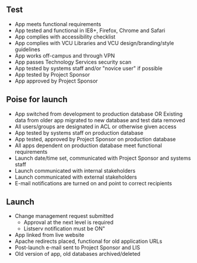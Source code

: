 Test
---
+ App meets functional requirements
+ App tested and functional in IE8+, Firefox, Chrome and Safari
+ App complies with accessibility checklist
+ App complies with VCU Libraries and VCU design/branding/style guidelines
+ App works off-campus and through VPN
+ App passes Technology Services security scan
+ App tested by systems staff and/or "novice user" if possible
+ App tested by Project Sponsor
+ App approved by Project Sponsor

Poise for launch
---
+ App switched from development to production database OR Existing data from older app migrated to new database and test data removed
+ All users/groups are designated in ACL or otherwise given access
+ App tested by systems staff on production database
+ App tested, approved by Project Sponsor on production database
+ All apps dependent on production database meet functional requirements
+ Launch date/time set, communicated with Project Sponsor and systems staff
+ Launch communicated with internal stakeholders
+ Launch communicated with external stakeholders
+ E-mail notifications are turned on and point to correct recipients

Launch
---
+ Change management request submitted
    * Approval at the next level is required
    * Listserv notification must be ON"
+ App linked from live website
+ Apache redirects placed, functional for old application URLs
+ Post-launch e-mail sent to Project Sponsor and LIS
+ Old version of app, old databases archived/deleted

